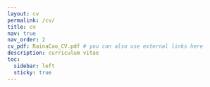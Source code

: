 ```yaml
---
layout: cv
permalink: /cv/
title: cv
nav: true
nav_order: 2
cv_pdf: RainaCao_CV.pdf # you can also use external links here
description: curriculum vitae
toc:
  sidebar: left
  sticky: true
---
```



